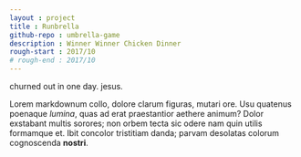 ```yaml
---
layout : project
title : Runbrella
github-repo : umbrella-game
description : Winner Winner Chicken Dinner
rough-start : 2017/10
# rough-end : 2017/10
---
```


churned out in one day. jesus.

Lorem markdownum collo, dolore clarum figuras, mutari ore. Usu quatenus poenaque
*lumina*, quas ad erat praestantior aethere animum? Dolor exstabant multis
sorores; non orbem tecta sic odere nam quin utilis formamque et. Ibit concolor
tristitiam danda; parvam desolatas colorum cognoscenda **nostri**.
